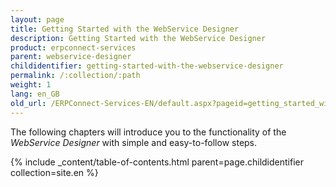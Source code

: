 ```yaml
---
layout: page
title: Getting Started with the WebService Designer
description: Getting Started with the WebService Designer
product: erpconnect-services
parent: webservice-designer
childidentifier: getting-started-with-the-webservice-designer
permalink: /:collection/:path
weight: 1
lang: en_GB
old_url: /ERPConnect-Services-EN/default.aspx?pageid=getting_started_with_the_webservice_designer
---
```


The following chapters will introduce you to the functionality of the *WebService Designer* with simple and easy-to-follow steps. 

{% include _content/table-of-contents.html parent=page.childidentifier collection=site.en %}

